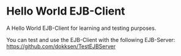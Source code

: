 # Hello World EJB-Client

A Hello World EJB-Client for learning and testing purposes.

You can test and use the EJB-Client with the following EJB-Server: https://github.com/dokksen/TestEJBServer
